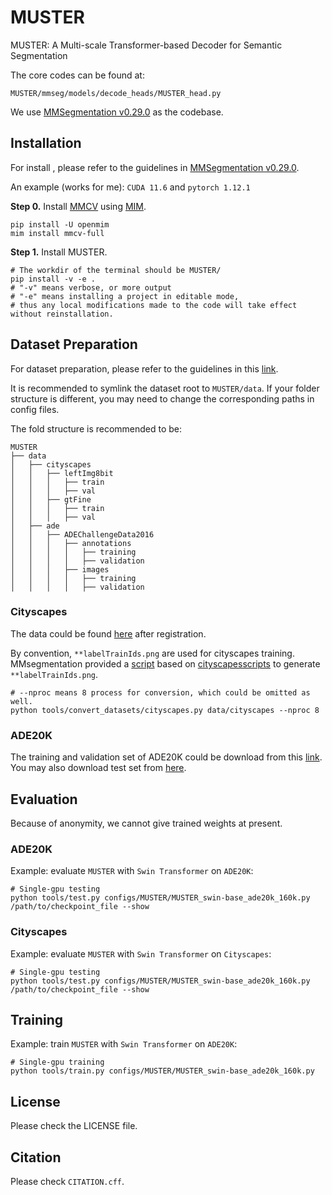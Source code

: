 # MUSTER

MUSTER: A Multi-scale Transformer-based Decoder for Semantic Segmentation

The core codes can be found at:
```
MUSTER/mmseg/models/decode_heads/MUSTER_head.py
```

We use [MMSegmentation v0.29.0](https://github.com/open-mmlab/mmsegmentation/tree/v0.29.0) as the codebase.

## Installation

For install , please refer to the guidelines in [MMSegmentation v0.29.0](https://github.com/open-mmlab/mmsegmentation/blob/v0.29.0/docs/en/get_started.md#installation).

An example (works for me): ```CUDA 11.6``` and  ```pytorch 1.12.1```

**Step 0.** Install [MMCV](https://github.com/open-mmlab/mmcv) using [MIM](https://github.com/open-mmlab/mim).

```shell
pip install -U openmim
mim install mmcv-full
```

**Step 1.** Install MUSTER.

```shell
# The workdir of the terminal should be MUSTER/
pip install -v -e .
# "-v" means verbose, or more output
# "-e" means installing a project in editable mode,
# thus any local modifications made to the code will take effect without reinstallation.
```

## Dataset Preparation

For dataset preparation, please refer to the guidelines in this [link](https://github.com/open-mmlab/mmsegmentation/blob/v0.29.0/docs/en/dataset_prepare.md#prepare-datasets).

It is recommended to symlink the dataset root to `MUSTER/data`.
If your folder structure is different, you may need to change the corresponding paths in config files.

The fold structure is recommended to be:
```none
MUSTER
├── data
│   ├── cityscapes
│   │   ├── leftImg8bit
│   │   │   ├── train
│   │   │   ├── val
│   │   ├── gtFine
│   │   │   ├── train
│   │   │   ├── val
│   ├── ade
│   │   ├── ADEChallengeData2016
│   │   │   ├── annotations
│   │   │   │   ├── training
│   │   │   │   ├── validation
│   │   │   ├── images
│   │   │   │   ├── training
│   │   │   │   ├── validation
```

### Cityscapes

The data could be found [here](https://www.cityscapes-dataset.com/downloads/) after registration.

By convention, `**labelTrainIds.png` are used for cityscapes training.
MMsegmentation provided a [script](https://github.com/open-mmlab/mmsegmentation/blob/master/tools/convert_datasets/cityscapes.py) based on [cityscapesscripts](https://github.com/mcordts/cityscapesScripts)
to generate `**labelTrainIds.png`.

```shell
# --nproc means 8 process for conversion, which could be omitted as well.
python tools/convert_datasets/cityscapes.py data/cityscapes --nproc 8
```

### ADE20K

The training and validation set of ADE20K could be download from this [link](http://data.csail.mit.edu/places/ADEchallenge/ADEChallengeData2016.zip).
You may also download test set from [here](http://data.csail.mit.edu/places/ADEchallenge/release_test.zip).

## Evaluation

Because of anonymity, we cannot give trained weights at present.

### ADE20K

Example: evaluate ```MUSTER``` with ```Swin Transformer``` on ```ADE20K```:
```shell
# Single-gpu testing
python tools/test.py configs/MUSTER/MUSTER_swin-base_ade20k_160k.py /path/to/checkpoint_file --show
```

### Cityscapes

Example: evaluate ```MUSTER``` with ```Swin Transformer``` on ```Cityscapes```:
```shell
# Single-gpu testing
python tools/test.py configs/MUSTER/MUSTER_swin-base_ade20k_160k.py /path/to/checkpoint_file --show
```

## Training

Example: train ```MUSTER``` with ```Swin Transformer``` on ```ADE20K```:
```shell
# Single-gpu training
python tools/train.py configs/MUSTER/MUSTER_swin-base_ade20k_160k.py
```

## License
Please check the LICENSE file.

## Citation
Please check ```CITATION.cff```.